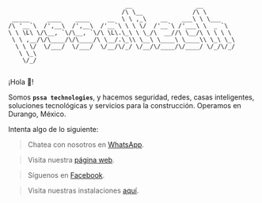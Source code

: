 ```
                                 __                  __
                                /\ \__              /\ \
 _____     ____    ____     __  \ \ ,_\    __    ___\ \ \___
/\ '__`\  /',__\  /',__\  /'__`\ \ \ \/  /'__`\ /'___\ \  _ `\
\ \ \L\ \/\__, `\/\__, `\/\ \L\.\_\ \ \_/\  __//\ \__/\ \ \ \ \
 \ \ ,__/\/\____/\/\____/\ \__/.\_\\ \__\ \____\ \____\\ \_\ \_\
  \ \ \/  \/___/  \/___/  \/__/\/_/ \/__/\/____/\/____/ \/_/\/_/
   \ \_\
    \/_/
    
```

¡Hola 🤍!

Somos **`pssa technologies`**, y hacemos seguridad, redes, casas inteligentes, soluciones tecnológicas y servicios para la construcción. Operamos en Durango, México.

Intenta algo de lo siguiente:

> Chatea con nosotros en [WhatsApp](https://api.whatsapp.com/send/?phone=526183264793).

> Visita nuestra [página web](https://pssatech.com).

> Síguenos en [Facebook](https://facebook.com/pssatech).

> Visita nuestras instalaciones [aquí](https://maps.app.goo.gl/zCngPzVePUieWyGb8).
